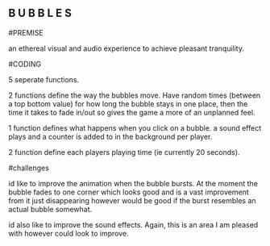 ## B U B B L E S

#PREMISE

an ethereal visual and audio experience to achieve pleasant tranquility.

#CODING

5 seperate functions.

 2 functions define the way the bubbles move. Have random times (between a top 
 bottom value) for how long the bubble stays in one place, then the time it takes
 to fade in/out so gives the game a more of an unplanned feel.

 1 function defines what happens when you click on a bubble.
 a sound effect plays and a counter is added to in the background per player.

 2 function define each players playing time (ie currently 20 seconds).

#challenges

id like to improve the animation when the bubble bursts. At the moment the bubble 
fades to one corner which looks good and is a vast improvement from it just
disappearing however would be good if the burst resembles an actual bubble somewhat.

id also like to improve the sound effects. Again, this is an area I am pleased
with however could look to improve.




